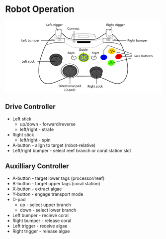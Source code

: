 # Robot Operation
<img src="360_controller.png" width="660px"/>

## Drive Controller
* Left stick
  * up/down - forward/reverse
  * left/right - strafe
* Right stick
  * left/right - spin
* A-button - align to target (robot-relative)
* Left/right bumper - select reef branch or coral station slot

## Auxilliary Controller
* A-button - target lower tags (processor/reef)
* B-button - target upper tags (coral station)
* X-button - extract algae
* Y-button - engage transport mode
* D-pad
  * up - select upper branch
  * down - select lower branch
* Left bumper - recieve coral
* Right bumper - release coral
* Left trigger - receive algae
* Right trigger - release algae
